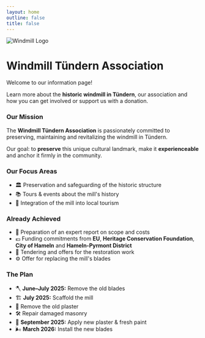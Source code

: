 ```yaml
---
layout: home
outline: false
title: false
---
```


<div class="home-hero">
  <img src="/imgs/logo.svg" alt="Windmill Logo" class="hero-logo" />
  <h1 class="hero-title">Windmill Tündern Association</h1>
  <p class="hero-subtitle">Welcome to our information page!</p>
  <p class="hero-text">
    Learn more about the <strong>historic windmill in Tündern</strong>, our association and how you can get involved or support us with a donation.
  </p>
</div>


### Our Mission

The **Windmill Tündern Association** is passionately committed to preserving, maintaining and revitalizing the windmill in Tündern.

Our goal: to **preserve** this unique cultural landmark, make it **experienceable** and anchor it firmly in the community.


### Our Focus Areas

- 🏛️ Preservation and safeguarding of the historic structure
- 📚 Tours & events about the mill's history
- 🧭 Integration of the mill into local tourism


### Already Achieved

- 🧾 Preparation of an expert report on scope and costs
- 💶 Funding commitments from **EU**, **Heritage Conservation Foundation**, **City of Hameln** and **Hameln-Pyrmont District**
- 📐 Tendering and offers for the restoration work
- ⚙️ Offer for replacing the mill's blades


### The Plan

- 🪓 **June–July 2025:** Remove the old blades
- 🏗️ **July 2025:** Scaffold the mill
- 🧱 Remove the old plaster
- 🛠️ Repair damaged masonry
- 🎨 **September 2025:** Apply new plaster & fresh paint
- 🌬️ **March 2026:** Install the new blades
